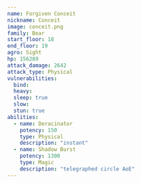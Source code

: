 ```yaml
---
name: Forgiven Conceit
nickname: Conceit
image: conceit.png
family: Bear
start_floor: 18
end_floor: 19
agro: Sight
hp: 156289
attack_damage: 2642
attack_type: Physical
vulnerabilities:
  bind: 
  heavy: 
  sleep: true
  slow: 
  stun: true
abilities:
  - name: Deracinator
    potency: 150
    type: Physical
    description: "instant"
  - name: Shadow Burst
    potency: 1300
    type: Magic
    description: "telegraphed circle AoE"
---
```

